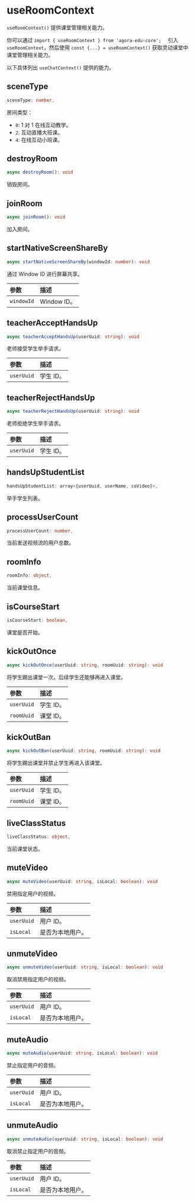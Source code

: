 # useRoomContext

`useRoomContext()` 提供课堂管理相关能力。

你可以通过 `import { useRoomContext } from 'agora-edu-core';  ` 引入 `useRoomContext`，然后使用 `const {...} = useRoomContext()` 获取灵动课堂中课堂管理相关能力。

以下具体列出 `useChatContext()` 提供的能力。

## sceneType

```typescript
sceneType: number,
```

房间类型：

- `0`: 1 对 1 在线互动教学。
- `2`: 互动直播大班课。
- `4`: 在线互动小班课。

## destroyRoom

```typescript
async destroyRoom(): void
```

销毁房间。

## joinRoom

```typescript
async joinRoom(): void
```

加入房间。

## startNativeScreenShareBy

```typescript
async startNativeScreenShareBy(windowId: number): void
```

通过 Window ID 进行屏幕共享。


| 参数       | 描述        |
| :--------- | :---------- |
| `windowId` | Window ID。 |


## teacherAcceptHandsUp

```typescript
async teacherAcceptHandsUp(userUuid: string): void
```

老师接受学生举手请求。

| 参数       | 描述      |
| :--------- | :-------- |
| `userUuid` | 学生 ID。 |

## teacherRejectHandsUp

```typescript
async teacherRejectHandsUp(userUuid: string): void
```

老师拒绝学生举手请求。

| 参数       | 描述      |
| :--------- | :-------- |
| `userUuid` | 学生 ID。 |

## handsUpStudentList

```typescript
handsUpStudentList: array<{userUuid, userName, coVideo}>,
```

举手学生列表。

## processUserCount

```typescript
processUserCount: number,
```

当前发送视频流的用户总数。

## roomInfo

```typescript
roomInfo: object,
```

当前课堂信息。

## isCourseStart

```typescript
isCourseStart: boolean,
```

课堂是否开始。

## kickOutOnce

```typescript
async kickOutOnce(userUuid: string, roomUuid: string): void 
```

将学生踢出课堂一次。后续学生还能够再进入课堂。

| 参数       | 描述      |
| :--------- | :-------- |
| `userUuid` | 学生 ID。 |
| `roomUuid` | 课堂 ID。 |

## kickOutBan

```typescript
async kickOutBan(userUuid: string, roomUuid: string): void
```

将学生踢出课堂并禁止学生再进入该课堂。

| 参数       | 描述      |
| :--------- | :-------- |
| `userUuid` | 学生 ID。 |
| `roomUuid` | 课堂 ID。 |

## liveClassStatus

```typescript
liveClassStatus: object,
```

当前课堂状态。

## muteVideo

```typescript
async muteVideo(userUuid: string, isLocal: boolean): void  
```

禁用指定用户的视频。

| 参数       | 描述             |
| :--------- | :--------------- |
| `userUuid` | 用户 ID。        |
| `isLocal`  | 是否为本地用户。 |

## unmuteVideo

```typescript
async unmuteVideo(userUuid: string, isLocal: boolean): void
```

取消禁用指定用户的视频。

| 参数       | 描述             |
| :--------- | :--------------- |
| `userUuid` | 用户 ID。        |
| `isLocal`  | 是否为本地用户。 |

## muteAudio

```typescript
async muteAudio(userUuid: string, isLocal: boolean): void
```

禁止指定用户的音频。

| 参数       | 描述             |
| :--------- | :--------------- |
| `userUuid` | 用户 ID。        |
| `isLocal`  | 是否为本地用户。 |

## unmuteAudio

```typescript
async unmuteAudio(userUuid: string, isLocal: boolean): void
```

取消禁止指定用户的音频。

| 参数       | 描述             |
| :--------- | :--------------- |
| `userUuid` | 用户 ID。        |
| `isLocal`  | 是否为本地用户。 |
